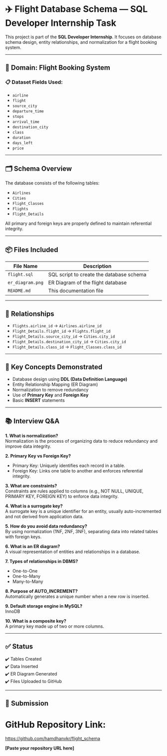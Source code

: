 # ✈️ Flight Database Schema — SQL Developer Internship Task

This project is part of the **SQL Developer Internship**. It focuses on database schema design, entity relationships, and normalization for a flight booking system.

---

## 📘 Domain: **Flight Booking System**

### 📋 Dataset Fields Used:
- `airline`
- `flight`
- `source_city`
- `departure_time`
- `stops`
- `arrival_time`
- `destination_city`
- `class`
- `duration`
- `days_left`
- `price`

---

## 🗂️ Schema Overview

The database consists of the following tables:
- `Airlines`
- `Cities`
- `Flight_Classes`
- `Flights`
- `Flight_Details`

All primary and foreign keys are properly defined to maintain referential integrity.

---

## 📦 Files Included

| File Name        | Description                             |
|------------------|-----------------------------------------|
| `flight.sql`     | SQL script to create the database schema |
| `er_diagram.png` | ER Diagram of the flight database       |
| `README.md`      | This documentation file                 |

---

## 🔗 Relationships

- `Flights.airline_id` → `Airlines.airline_id`
- `Flight_Details.flight_id` → `Flights.flight_id`
- `Flight_Details.source_city_id` → `Cities.city_id`
- `Flight_Details.destination_city_id` → `Cities.city_id`
- `Flight_Details.class_id` → `Flight_Classes.class_id`

---

## 🎯 Key Concepts Demonstrated

- Database design using **DDL (Data Definition Language)**
- Entity Relationship Mapping (ER Diagram)
- Normalization to remove redundancy
- Use of **Primary Key** and **Foreign Key**
- Basic **INSERT** statements

---

## 📚 Interview Q&A

**1. What is normalization?**  
Normalization is the process of organizing data to reduce redundancy and improve data integrity.

**2. Primary Key vs Foreign Key?**  
- Primary Key: Uniquely identifies each record in a table.  
- Foreign Key: Links one table to another and enforces referential integrity.

**3. What are constraints?**  
Constraints are rules applied to columns (e.g., NOT NULL, UNIQUE, PRIMARY KEY, FOREIGN KEY) to enforce data integrity.

**4. What is a surrogate key?**  
A surrogate key is a unique identifier for an entity, usually auto-incremented and not derived from application data.

**5. How do you avoid data redundancy?**  
By using normalization (1NF, 2NF, 3NF), separating data into related tables with foreign keys.

**6. What is an ER diagram?**  
A visual representation of entities and relationships in a database.

**7. Types of relationships in DBMS?**  
- One-to-One  
- One-to-Many  
- Many-to-Many

**8. Purpose of AUTO_INCREMENT?**  
Automatically generates a unique number when a new row is inserted.

**9. Default storage engine in MySQL?**  
InnoDB

**10. What is a composite key?**  
A primary key made up of two or more columns.

---

## ✅ Status

✔️ Tables Created  
✔️ Data Inserted  
✔️ ER Diagram Generated  
✔️ Files Uploaded to GitHub

---

## 🔗 Submission

GitHub Repository Link:  
===========================
https://github.com/hamdhanvkr/flight_schema



**[Paste your repository URL here]**

